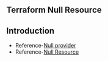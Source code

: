 ## Terraform Null Resource
## Introduction
- Reference-[Null provider](https://registry.terraform.io/providers/hashicorp/null/latest/docs)
- Reference-[Null Resource]()